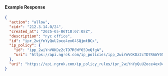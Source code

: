 <!-- Code generated for API Clients. DO NOT EDIT. -->

#### Example Response

```json
{
  "action": "allow",
  "cidr": "212.3.14.0/24",
  "created_at": "2025-05-06T10:07:08Z",
  "description": "nyc office",
  "id": "ipr_2wiYnYyQuU2oce4ex04SQjmtBCx",
  "ip_policy": {
    "id": "ipp_2wiYnVOKDz2cTD7R6WY05DxQfgA",
    "uri": "https://api.ngrok.com/ip_policies/ipp_2wiYnVOKDz2cTD7R6WY05DxQfgA"
  },
  "uri": "https://api.ngrok.com/ip_policy_rules/ipr_2wiYnYyQuU2oce4ex04SQjmtBCx"
}
```
